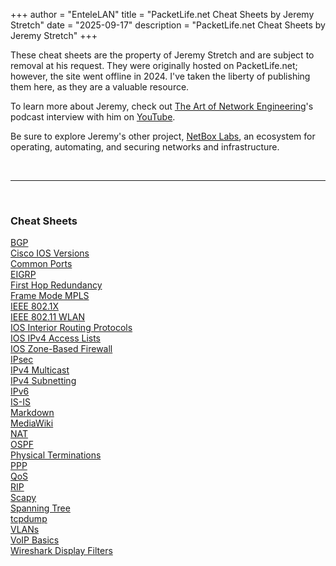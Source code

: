 +++
author = "EnteleLAN"
title = "PacketLife.net Cheat Sheets by Jeremy Stretch"
date = "2025-09-17"
description = "PacketLife.net Cheat Sheets by Jeremy Stretch"
+++

These cheat sheets are the property of Jeremy Stretch and are subject to removal at his request. They were originally hosted on PacketLife.net; however, the site went offline in 2024. I've taken the liberty of publishing them here, as they are a valuable resource.

To learn more about Jeremy, check out <a href="https://artofnetworkengineering.com" target="_blank">The Art of Network Engineering</a>'s podcast interview with him on <a href="https://www.youtube.com/watch?v=HYIT5nvWpQA" target="_blank">YouTube</a>.

Be sure to explore Jeremy's other project, <a href="https://netboxlabs.com/" target="_blank">NetBox Labs</a>, an ecosystem for operating, automating, and securing networks and infrastructure.

<br>

---

<br>

### Cheat Sheets

<a href="/mywebsite/files/BGP.pdf" target="_blank">BGP</a>  
<a href="/mywebsite/files/Cisco_IOS_Versions.pdf" target="_blank">Cisco IOS Versions</a>  
<a href="/mywebsite/files/common_ports.pdf" target="_blank">Common Ports</a>  
<a href="/mywebsite/files/EIGRP.pdf" target="_blank">EIGRP</a>  
<a href="/mywebsite/files/First_Hop_Redundancy.pdf" target="_blank">First Hop Redundancy</a>  
<a href="/mywebsite/files/Frame_Mode_MPLS.pdf" target="_blank">Frame Mode MPLS</a>  
<a href="/mywebsite/files/IEEE_802.1X.pdf" target="_blank">IEEE 802.1X</a>  
<a href="/mywebsite/files/IEEE_802.11_WLAN.pdf" target="_blank">IEEE 802.11 WLAN</a>  
<a href="/mywebsite/files/IOS_Interior_Routing_Protocols.pdf" target="_blank">IOS Interior Routing Protocols</a>  
<a href="/mywebsite/files/IOS_IPv4_Access_Lists.pdf" target="_blank">IOS IPv4 Access Lists</a>  
<a href="/mywebsite/files/IOS_Zone-Based_Firewall.pdf" target="_blank">IOS Zone-Based Firewall</a>  
<a href="/mywebsite/files/IPsec.pdf" target="_blank">IPsec</a>  
<a href="/mywebsite/files/IPv4_Multicast.pdf" target="_blank">IPv4 Multicast</a>  
<a href="/mywebsite/files/IPv4_Subnetting.pdf" target="_blank">IPv4 Subnetting</a>  
<a href="/mywebsite/files/IPv6.pdf" target="_blank">IPv6</a>  
<a href="/mywebsite/files/IS-IS.pdf" target="_blank">IS-IS</a>  
<a href="/mywebsite/files/Markdown.pdf" target="_blank">Markdown</a>  
<a href="/mywebsite/files/MediaWiki.pdf" target="_blank">MediaWiki</a>  
<a href="/mywebsite/files/NAT.pdf" target="_blank">NAT</a>  
<a href="/mywebsite/files/OSPF.pdf" target="_blank">OSPF</a>  
<a href="/mywebsite/files/physical_terminations.pdf" target="_blank">Physical Terminations</a>  
<a href="/mywebsite/files/PPP.pdf" target="_blank">PPP</a>  
<a href="/mywebsite/files/QoS.pdf" target="_blank">QoS</a>  
<a href="/mywebsite/files/RIP.pdf" target="_blank">RIP</a>  
<a href="/mywebsite/files/scapy.pdf" target="_blank">Scapy</a>  
<a href="/mywebsite/files/Spanning_Tree.pdf" target="_blank">Spanning Tree</a>  
<a href="/mywebsite/files/tcpdump.pdf" target="_blank">tcpdump</a>  
<a href="/mywebsite/files/VLANs.pdf" target="_blank">VLANs</a>  
<a href="/files/VOIP_Basics.pdf" target="_blank">VoIP Basics</a>  
<a href="/files/Wireshark_Display_Filters.pdf" target="_blank">Wireshark Display Filters</a>

